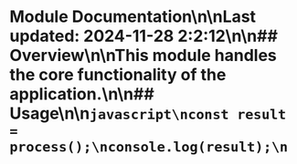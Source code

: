 # Module Documentation\n\nLast updated: 2024-11-28 2:2:12\n\n## Overview\n\nThis module handles the core functionality of the application.\n\n## Usage\n\n```javascript\nconst result = process();\nconsole.log(result);\n```
